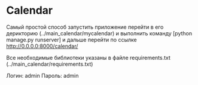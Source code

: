 #  Calendar

Самый простой способ запустить приложение перейти в его дерикторию (../main_calendar/mycalendar) и выполнить команду [python manage.py runserver] и дальше перейти по ссылке http://0.0.0.0:8000/calendar/

Все необходимые библиотеки указаны в файле requirements.txt (../main_calendar/requirements.txt)

Логин: admin
Пароль: admin
